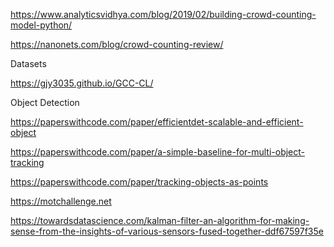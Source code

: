 https://www.analyticsvidhya.com/blog/2019/02/building-crowd-counting-model-python/

https://nanonets.com/blog/crowd-counting-review/


Datasets 

https://gjy3035.github.io/GCC-CL/


Object Detection 

https://paperswithcode.com/paper/efficientdet-scalable-and-efficient-object

https://paperswithcode.com/paper/a-simple-baseline-for-multi-object-tracking

https://paperswithcode.com/paper/tracking-objects-as-points


https://motchallenge.net


https://towardsdatascience.com/kalman-filter-an-algorithm-for-making-sense-from-the-insights-of-various-sensors-fused-together-ddf67597f35e
